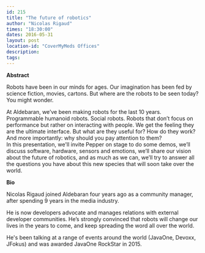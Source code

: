 ```yaml
---
id: 215
title: "The future of robotics"
author: "Nicolas Rigaud"
times: "18:30:00"
dates: 2016-05-31
layout: post
location-id: "CoverMyMeds Offices"  
description: 
tags: 
---
```

 **Abstract**

Robots have been in our minds for ages. Our imagination has been fed by science fiction, movies, cartons. But where are the robots to be seen today? You might wonder.  
  
At Aldebaran, we’ve been making robots for the last 10 years. Programmable humanoid robots. Social robots. Robots that don’t focus on performance but rather on interacting with people. We get the feeling they are the ultimate interface. But what are they useful for? How do they work? And more importantly: why should you pay attention to them?  
In this presentation, we'll invite Pepper on stage to do some demos, we’ll discuss software, hardware, sensors and emotions, we’ll share our vision about the future of robotics, and as much as we can, we’ll try to answer all the questions you have about this new species that will soon take over the world.  

**Bio**

Nicolas Rigaud joined Aldebaran four years ago as a community manager, after spending 9 years in the media industry.   
  
He is now developers advocate and manages relations with external developer communities. He’s strongly convinced that robots will change our lives in the years to come, and keep spreading the word all over the world.  
  
He's been talking at a range of events around the world (JavaOne, Devoxx, JFokus) and was awarded JavaOne RockStar in 2015.

